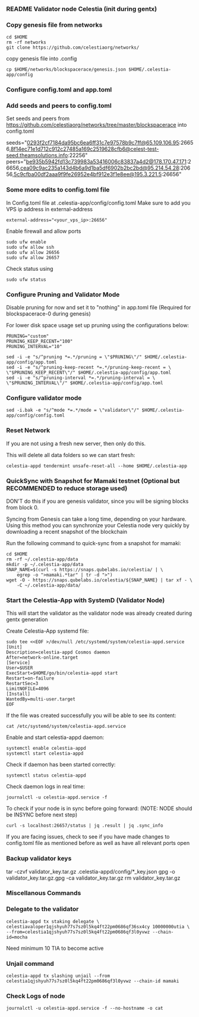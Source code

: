 ### README Validator node Celestia (init during gentx)

### Copy genesis file from networks

```
cd $HOME
rm -rf networks
git clone https://github.com/celestiaorg/networks/
```

copy genesis file into .config

```
cp $HOME/networks/blockspacerace/genesis.json $HOME/.celestia-app/config
```

### Configure config.toml and app.toml

### Add seeds and peers to config.toml

Set seeds and peers from https://github.com/celestiaorg/networks/tree/master/blockspacerace into config.toml

seeds="0293f2cf7184da95bc6ea6ff31c7e97578b9c7ff@65.109.106.95:26656,8f14ec71e1d712c912c27485a169c2519628cfb6@celest-test-seed.theamsolutions.info:22256"
peers="be935b5942fd13c739983a53416006c83837a4d2@178.170.47.171:26656,cea09c9ac235a143d4b6a9d1ba5df6902b2bc2bd@95.214.54.28:20656,5c9cfba00df2aaa9f9fe26952e4bf912e3f1e8ee@195.3.221.5:26656"

### Some more edits to config.toml file

In Config.toml file at .celestia-app/config/config.toml
Make sure to add you VPS ip address in external-address

```
external-address="<your_vps_ip>:26656"
```

Enable firewall and allow ports

```
sudo ufw enable
sudo ufw allow ssh
sudo ufw allow 26656
sudo ufw allow 26657
```

Check status using
```
sudo ufw status
```

### Configure Pruning and Validator Mode

Disable pruning for now and set it to "nothing" in app.toml file (Required for blockspacerace-0 during genesis)

For lower disk space usage set up pruning using the configurations below:

```
PRUNING="custom"
PRUNING_KEEP_RECENT="100"
PRUNING_INTERVAL="10"

sed -i -e "s/^pruning *=.*/pruning = \"$PRUNING\"/" $HOME/.celestia-app/config/app.toml
sed -i -e "s/^pruning-keep-recent *=.*/pruning-keep-recent = \
\"$PRUNING_KEEP_RECENT\"/" $HOME/.celestia-app/config/app.toml
sed -i -e "s/^pruning-interval *=.*/pruning-interval = \
\"$PRUNING_INTERVAL\"/" $HOME/.celestia-app/config/app.toml

```

### Configure validator mode

```
sed -i.bak -e "s/^mode *=.*/mode = \"validator\"/" $HOME/.celestia-app/config/config.toml

```

### Reset Network
If you are not using a fresh new server, then only do this.

This will delete all data folders so we can start fresh:

```
celestia-appd tendermint unsafe-reset-all --home $HOME/.celestia-app

```

### QuickSync with Snapshot for Mamaki testnet (Optional but RECOMMENDED to reduce storage used)
DON'T do this if you are genesis validator, since you will be signing blocks from block 0.

Syncing from Genesis can take a long time, depending on your hardware. Using this method you can synchronize your Celestia node very quickly by downloading a recent snapshot of the blockchain

Run the following command to quick-sync from a snapshot for mamaki:

```
cd $HOME
rm -rf ~/.celestia-app/data
mkdir -p ~/.celestia-app/data
SNAP_NAME=$(curl -s https://snaps.qubelabs.io/celestia/ | \
    egrep -o ">mamaki.*tar" | tr -d ">")
wget -O - https://snaps.qubelabs.io/celestia/${SNAP_NAME} | tar xf - \
    -C ~/.celestia-app/data/

```

### Start the Celestia-App with SystemD (Validator Node)

This will start the validator as the validator node was already created during gentx generation

Create Celestia-App systemd file:

```
sudo tee <<EOF >/dev/null /etc/systemd/system/celestia-appd.service
[Unit]
Description=celestia-appd Cosmos daemon
After=network-online.target
[Service]
User=$USER
ExecStart=$HOME/go/bin/celestia-appd start
Restart=on-failure
RestartSec=3
LimitNOFILE=4096
[Install]
WantedBy=multi-user.target
EOF
```
If the file was created successfully you will be able to see its content:

```
cat /etc/systemd/system/celestia-appd.service
```

Enable and start celestia-appd daemon:

```
systemctl enable celestia-appd
systemctl start celestia-appd
```

Check if daemon has been started correctly:

```
systemctl status celestia-appd
```

Check daemon logs in real time:

```
journalctl -u celestia-appd.service -f

```

To check if your node is in sync before going forward: (NOTE: NODE should be INSYNC before next step)

```
curl -s localhost:26657/status | jq .result | jq .sync_info

```

If you are facing issues, check to see if you have made changes to config.toml file as mentioned before as well as have all relevant ports open

### Backup validator keys

tar -czvf validator_key.tar.gz .celestia-appd/config/*_key.json 
gpg -o validator_key.tar.gz.gpg -ca validator_key.tar.gz
rm validator_key.tar.gz


### Miscellanous Commands

### Delegate to the validator

```
celestia-appd tx staking delegate \
celestiavaloper1qjshyuh77s7sz0l5kq4ft22pm0686qf36sx4cy 10000000utia \
--from=celestia1qjshyuh77s7sz0l5kq4ft22pm0686qf3l0yvwz --chain-id=mocha
```

Need minimum 10 TIA to become active

### Unjail command

```
celestia-appd tx slashing unjail --from celestia1qjshyuh77s7sz0l5kq4ft22pm0686qf3l0yvwz --chain-id mamaki

```

### Check Logs of node

```
journalctl -u celestia-appd.service -f --no-hostname -o cat
```